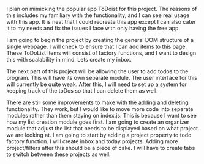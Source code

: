 I plan on mimicking the popular app ToDoist for this project. The reasons of this includes my familiary with the functionality, and I can see real usage with this app.  It is neat that I could recreate this app except I can also cater it to my needs and fix the issues I face with only having the free app.

I am going to begin the project by creating the general DOM structure of a single webpage.  I will check to ensure that I can add items to this page.  These ToDoList items will consist of factory functions, and I want to design this with scalability in mind.  Lets create my inbox.

The next part of this project will be allowing the user to add todos to the program.  This will have its own separate module.  The user interface for this will currently be quite weak.  After this, I will need to set up a system for keeping track of the toDos so that I can delete them as well.

There are still some improvements to make with the adding and deleting functionality.  They work, but I would like to move more code into separate modules rather than them staying on index.js.  This is because I want to see how my list creation module goes first.  I am going to create an organizer module that adjust the list that needs to be displayed based on what project we are looking at.  I am going to start by adding a project property to todo factory function.  I will create inbox and today projects.  Adding more project/filters after this should be a piece of cake.
I will have to create tabs to switch between these projects as well.